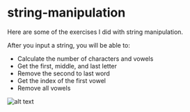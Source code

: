 # string-manipulation
Here are some of the exercises I did with string manipulation. 

After you input a string, you will be able to:

* Calculate the number of characters and vowels
* Get the first, middle, and last letter
* Remove the second to last word
* Get the index of the first vowel
* Remove all vowels

![alt text](https://raw.githubusercontent.com/teddy-ui/string-manipulation/main/StringManipulation.png)
